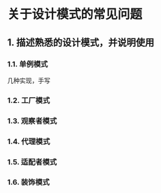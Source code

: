 # 关于设计模式的常见问题

## 1. 描述熟悉的设计模式，并说明使用

### 1.1. 单例模式

几种实现，手写

### 1.2. 工厂模式

### 1.3. 观察者模式



### 1.4. 代理模式



### 1.5. 适配者模式



### 1.6. 装饰模式

